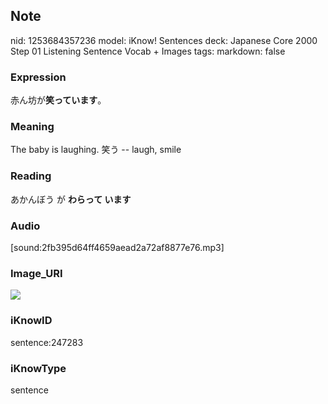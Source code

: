 ## Note
nid: 1253684357236
model: iKnow! Sentences
deck: Japanese Core 2000 Step 01 Listening Sentence Vocab + Images
tags: 
markdown: false

### Expression
<!DOCTYPE html>
<title></title>
赤ん坊が<b>笑っています</b>。



### Meaning
The baby is laughing.
笑う -- laugh, smile

### Reading
<!DOCTYPE html>
<title></title>
あかんぼう が <b>わらって います</b>



### Audio
[sound:2fb395d64ff4659aead2a72af8877e76.mp3]

### Image_URI
<!DOCTYPE html>
<title></title>
<img src="6bafdbeefe2d14b392fd57cf1a22f5e4.jpg">



### iKnowID
sentence:247283

### iKnowType
sentence
